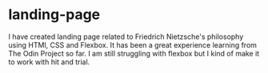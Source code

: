 # landing-page

I have created landing page related to Friedrich Nietzsche's philosophy using HTMl, CSS and Flexbox. It has been a great experience learning from The Odin Project so far. I am still struggling with flexbox but I kind of make it to work with hit and trial.